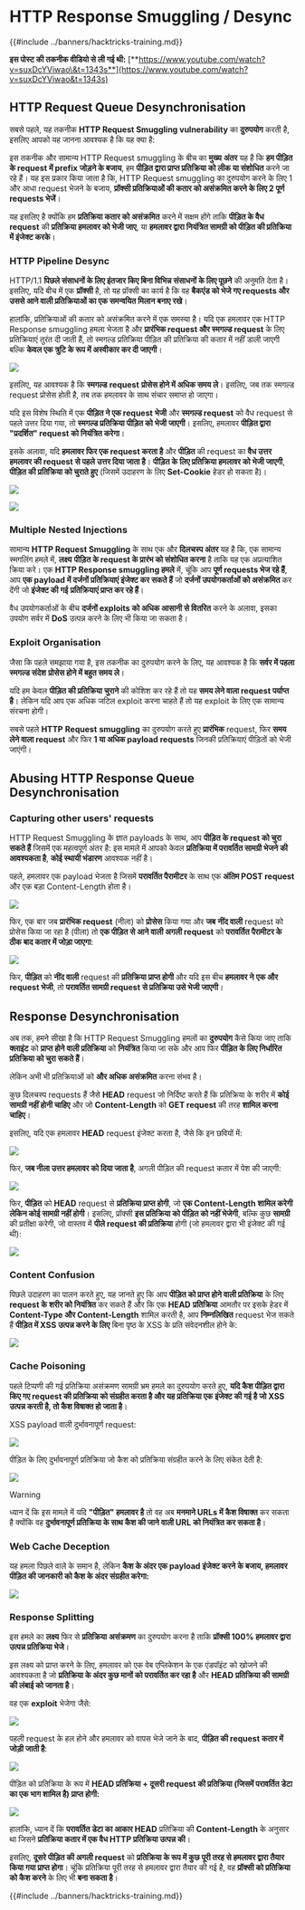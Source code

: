 # HTTP Response Smuggling / Desync

{{#include ../banners/hacktricks-training.md}}

**इस पोस्ट की तकनीक वीडियो से ली गई थी:** [**https://www.youtube.com/watch?v=suxDcYViwao\&t=1343s**](https://www.youtube.com/watch?v=suxDcYViwao&t=1343s)

## HTTP Request Queue Desynchronisation

सबसे पहले, यह तकनीक **HTTP Request Smuggling vulnerability** का **दुरुपयोग** करती है, इसलिए आपको यह जानना आवश्यक है कि यह क्या है:

इस तकनीक और सामान्य HTTP Request smuggling के बीच का **मुख्य** **अंतर** यह है कि **हम पीड़ित के **request** में **prefix** जोड़ने के बजाय**, हम **पीड़ित द्वारा प्राप्त प्रतिक्रिया को लीक या संशोधित** करने जा रहे हैं। यह इस प्रकार किया जाता है कि, HTTP Request smuggling का दुरुपयोग करने के लिए 1 और आधा request भेजने के बजाय, **प्रॉक्सी प्रतिक्रियाओं की कतार को असंक्रमित करने के लिए 2 पूर्ण requests भेजें**।

यह इसलिए है क्योंकि हम **प्रतिक्रिया कतार को असंक्रमित** करने में सक्षम होंगे ताकि **पीड़ित के वैध request** की **प्रतिक्रिया हमलावर को भेजी जाए**, या **हमलावर द्वारा नियंत्रित सामग्री को पीड़ित की प्रतिक्रिया में इंजेक्ट करके**।

### HTTP Pipeline Desync

HTTP/1.1 **पिछले संसाधनों के लिए इंतजार किए बिना विभिन्न संसाधनों के लिए पूछने** की अनुमति देता है। इसलिए, यदि बीच में एक **प्रॉक्सी** है, तो यह प्रॉक्सी का कार्य है कि वह **बैकएंड को भेजे गए requests और उससे आने वाली प्रतिक्रियाओं का एक समन्वयित मिलान बनाए रखे**।

हालांकि, प्रतिक्रियाओं की कतार को असंक्रमित करने में एक समस्या है। यदि एक हमलावर एक HTTP Response smuggling हमला भेजता है और **प्रारंभिक request और स्मगल्ड request** के लिए प्रतिक्रियाएं तुरंत दी जाती हैं, तो स्मगल्ड प्रतिक्रिया पीड़ित की प्रतिक्रिया की कतार में नहीं डाली जाएगी बल्कि **केवल एक त्रुटि के रूप में अस्वीकार कर दी जाएगी**।

![](<../images/image (633).png>)

इसलिए, यह आवश्यक है कि **स्मगल्ड** **request** **प्रोसेस होने में अधिक समय ले**। इसलिए, जब तक स्मगल्ड request प्रोसेस होती है, तब तक हमलावर के साथ संचार समाप्त हो जाएगा।

यदि इस विशेष स्थिति में एक **पीड़ित ने एक request भेजी** और **स्मगल्ड request** को वैध request से पहले उत्तर दिया गया, तो **स्मगल्ड प्रतिक्रिया पीड़ित को भेजी जाएगी**। इसलिए, हमलावर **पीड़ित द्वारा "प्रदर्शित" request को नियंत्रित करेगा**।

इसके अलावा, यदि **हमलावर फिर एक request करता है** और **पीड़ित** की request का **वैध उत्तर** **हमलावर की request से पहले** **उत्तर दिया जाता है**। **पीड़ित के लिए प्रतिक्रिया हमलावर को भेजी जाएगी**, **पीड़ित की प्रतिक्रिया को चुराते हुए** (जिसमें उदाहरण के लिए **Set-Cookie** हेडर हो सकता है)।

![](<../images/image (1020).png>)

![](<../images/image (719).png>)

### Multiple Nested Injections

सामान्य **HTTP Request Smuggling** के साथ एक और **दिलचस्प अंतर** यह है कि, एक सामान्य स्मगलिंग हमले में, **लक्ष्य** **पीड़ित के request के प्रारंभ को संशोधित करना** है ताकि यह एक अप्रत्याशित क्रिया करे। एक **HTTP Response smuggling हमले** में, चूंकि आप **पूर्ण requests भेज रहे हैं**, आप **एक payload में दर्जनों प्रतिक्रियाएं इंजेक्ट कर सकते हैं** जो **दर्जनों उपयोगकर्ताओं को असंक्रमित** कर देंगी जो **इंजेक्ट की गई** **प्रतिक्रियाएं प्राप्त कर रहे हैं**।

वैध उपयोगकर्ताओं के बीच **दर्जनों exploits को अधिक आसानी से वितरित** करने के अलावा, इसका उपयोग सर्वर में **DoS** उत्पन्न करने के लिए भी किया जा सकता है।

### Exploit Organisation

जैसा कि पहले समझाया गया है, इस तकनीक का दुरुपयोग करने के लिए, यह आवश्यक है कि **सर्वर में पहला स्मगल्ड संदेश** **प्रोसेस होने में बहुत समय ले**।

यदि हम केवल **पीड़ित की प्रतिक्रिया चुराने** की कोशिश कर रहे हैं तो यह **समय लेने वाला request पर्याप्त है**। लेकिन यदि आप एक अधिक जटिल exploit करना चाहते हैं तो यह exploit के लिए एक सामान्य संरचना होगी।

सबसे पहले **HTTP** **Request** **smuggling** का दुरुपयोग करते हुए **प्रारंभिक** request, फिर **समय लेने वाला request** और फिर **1 या अधिक payload requests** जिनकी प्रतिक्रियाएं पीड़ितों को भेजी जाएंगी।

## Abusing HTTP Response Queue Desynchronisation

### Capturing other users' requests <a href="#capturing-other-users-requests" id="capturing-other-users-requests"></a>

HTTP Request Smuggling के ज्ञात payloads के साथ, आप **पीड़ित के request को चुरा सकते हैं** जिसमें एक महत्वपूर्ण अंतर है: इस मामले में आपको केवल **प्रतिक्रिया में परावर्तित सामग्री भेजने की आवश्यकता है**, **कोई स्थायी भंडारण** आवश्यक नहीं है।

पहले, हमलावर एक payload भेजता है जिसमें **परावर्तित पैरामीटर** के साथ एक **अंतिम POST request** और एक बड़ा Content-Length होता है।

![](<../images/image (1053).png>)

फिर, एक बार जब **प्रारंभिक request** (नीला) को **प्रोसेस** किया गया और **जब** **नींद वाली** request को प्रोसेस किया जा रहा है (पीला) तो **एक पीड़ित से आने वाली अगली request** को **परावर्तित पैरामीटर के ठीक बाद कतार में जोड़ा जाएगा**:

![](<../images/image (794).png>)

फिर, **पीड़ित** को **नींद वाली** request की **प्रतिक्रिया प्राप्त होगी** और यदि इस बीच **हमलावर ने** **एक और** **request भेजी**, तो **परावर्तित सामग्री request से प्रतिक्रिया उसे भेजी जाएगी**।

## Response Desynchronisation

अब तक, हमने सीखा है कि HTTP Request Smuggling हमलों का **दुरुपयोग** कैसे किया जाए ताकि **क्लाइंट** को **प्राप्त होने वाली प्रतिक्रिया** को **नियंत्रित** किया जा सके और आप फिर **पीड़ित के लिए निर्धारित प्रतिक्रिया को चुरा सकते हैं**।

लेकिन अभी भी प्रतिक्रियाओं को **और अधिक असंक्रमित** करना संभव है।

कुछ दिलचस्प requests हैं जैसे **HEAD** request जो निर्दिष्ट करते हैं कि प्रतिक्रिया के शरीर में **कोई सामग्री नहीं होनी चाहिए** और जो **Content-Length** को **GET request** की तरह **शामिल करना चाहिए**।

इसलिए, यदि एक हमलावर **HEAD** request इंजेक्ट करता है, जैसे कि इन छवियों में:

![](<../images/image (1107).png>)

फिर, **जब नीला उत्तर हमलावर को दिया जाता है**, अगली पीड़ित की request कतार में पेश की जाएगी:

![](<../images/image (999).png>)

फिर, **पीड़ित** को **HEAD** request से **प्रतिक्रिया प्राप्त होगी**, जो **एक Content-Length शामिल करेगी लेकिन कोई सामग्री नहीं होगी**। इसलिए, प्रॉक्सी **इस प्रतिक्रिया को पीड़ित को नहीं भेजेगी**, बल्कि कुछ **सामग्री** की प्रतीक्षा करेगी, जो वास्तव में **पीले request की प्रतिक्रिया** होगी (जो हमलावर द्वारा भी इंजेक्ट की गई थी):

![](<../images/image (735).png>)

### Content Confusion

पिछले उदाहरण का पालन करते हुए, यह जानते हुए कि आप **पीड़ित को प्राप्त होने वाली प्रतिक्रिया** के लिए **request के शरीर को नियंत्रित** कर सकते हैं और कि एक **HEAD** **प्रतिक्रिया** आमतौर पर इसके हेडर में **Content-Type और Content-Length** शामिल करती है, आप **निम्नलिखित** request भेज सकते हैं **पीड़ित में XSS उत्पन्न करने के लिए** बिना पृष्ठ के XSS के प्रति संवेदनशील होने के:

![](<../images/image (688).png>)

### Cache Poisoning

पहले टिप्पणी की गई प्रतिक्रिया असंक्रमण सामग्री भ्रम हमले का दुरुपयोग करते हुए, **यदि कैश पीड़ित द्वारा किए गए request की प्रतिक्रिया को संग्रहीत करता है और यह प्रतिक्रिया एक इंजेक्ट की गई है जो XSS उत्पन्न करती है, तो कैश विषाक्त हो जाता है**।

XSS payload वाली दुर्भावनापूर्ण request:

![](<../images/image (614).png>)

पीड़ित के लिए दुर्भावनापूर्ण प्रतिक्रिया जो कैश को प्रतिक्रिया संग्रहीत करने के लिए संकेत देती है:

![](<../images/image (566).png>)

> [!WARNING]
> ध्यान दें कि इस मामले में यदि **"पीड़ित" हमलावर है** तो वह अब **मनमाने URLs में कैश विषाक्त** कर सकता है क्योंकि वह **दुर्भावनापूर्ण प्रतिक्रिया के साथ कैश की जाने वाली URL को नियंत्रित कर सकता है**।

### Web Cache Deception

यह हमला पिछले वाले के समान है, लेकिन **कैश के अंदर एक payload इंजेक्ट करने के बजाय, हमलावर पीड़ित की जानकारी को कैश के अंदर संग्रहीत करेगा:**

![](<../images/image (991).png>)

### Response Splitting

इस हमले का **लक्ष्य** फिर से **प्रतिक्रिया** **असंक्रमण** का दुरुपयोग करना है ताकि **प्रॉक्सी 100% हमलावर द्वारा उत्पन्न प्रतिक्रिया भेजे**।

इस लक्ष्य को प्राप्त करने के लिए, हमलावर को एक वेब एप्लिकेशन के एक एंडपॉइंट को खोजने की आवश्यकता है जो **प्रतिक्रिया के अंदर कुछ मानों को परावर्तित कर रहा है** और **HEAD प्रतिक्रिया की सामग्री की लंबाई को जानता है**।

वह एक **exploit** भेजेगा जैसे:

![](<../images/image (911).png>)

पहली request के हल होने और हमलावर को वापस भेजे जाने के बाद, **पीड़ित की request कतार में जोड़ी जाती है**:

![](<../images/image (737).png>)

पीड़ित को प्रतिक्रिया के रूप में **HEAD प्रतिक्रिया + दूसरी request की प्रतिक्रिया (जिसमें परावर्तित डेटा का एक भाग शामिल है) प्राप्त होगी:**

![](<../images/image (356).png>)

हालांकि, ध्यान दें कि **परावर्तित डेटा का आकार HEAD** प्रतिक्रिया की **Content-Length** के अनुसार था जिसने **प्रतिक्रिया कतार में एक वैध HTTP प्रतिक्रिया उत्पन्न की**।

इसलिए, **दूसरे पीड़ित की अगली request** को **प्रतिक्रिया के रूप में कुछ पूरी तरह से हमलावर द्वारा तैयार किया गया प्राप्त होगा**। चूंकि प्रतिक्रिया पूरी तरह से हमलावर द्वारा तैयार की गई है, वह **प्रॉक्सी को प्रतिक्रिया को कैश करने** के लिए भी **बना सकता है**।

{{#include ../banners/hacktricks-training.md}}
